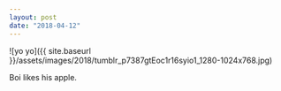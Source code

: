 ```yaml
---
layout: post
date: "2018-04-12"
---
```


![yo yo]({{ site.baseurl }}/assets/images/2018/tumblr_p7387gtEoc1r16syio1_1280-1024x768.jpg)

Boi likes his apple.
